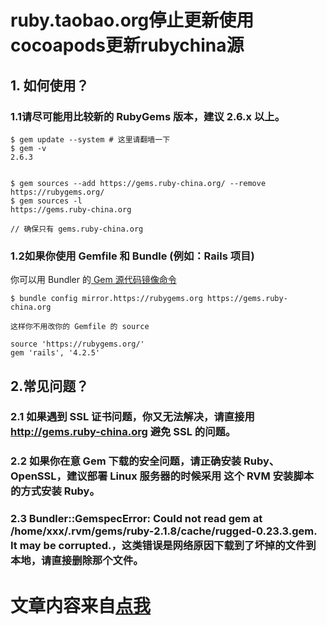 # ruby.taobao.org停止更新使用cocoapods更新rubychina源 

## 1. 如何使用？

### 1.1请尽可能用比较新的 RubyGems 版本，建议 2.6.x 以上。

```
$ gem update --system # 这里请翻墙一下
$ gem -v
2.6.3


$ gem sources --add https://gems.ruby-china.org/ --remove https://rubygems.org/
$ gem sources -l
https://gems.ruby-china.org

// 确保只有 gems.ruby-china.org

```
### 1.2如果你使用 Gemfile 和 Bundle (例如：Rails 项目)

  你可以用 Bundler 的[ Gem 源代码镜像命令](http://bundler.io/v1.5/bundle_config.html#gem-source-mirrors)

```
$ bundle config mirror.https://rubygems.org https://gems.ruby-china.org

这样你不用改你的 Gemfile 的 source

source 'https://rubygems.org/'
gem 'rails', '4.2.5'

```

## 2.常见问题？
### 2.1 如果遇到 SSL 证书问题，你又无法解决，请直接用 http://gems.ruby-china.org 避免 SSL 的问题。
### 2.2 如果你在意 Gem 下载的安全问题，请正确安装 Ruby、OpenSSL，建议部署 Linux 服务器的时候采用 这个 RVM 安装脚本 的方式安装 Ruby。
### 2.3 Bundler::GemspecError: Could not read gem at /home/xxx/.rvm/gems/ruby-2.1.8/cache/rugged-0.23.3.gem. It may be corrupted.，这类错误是网络原因下载到了坏掉的文件到本地，请直接删除那个文件。



# 文章内容来自[点我](https://gems.ruby-china.org)